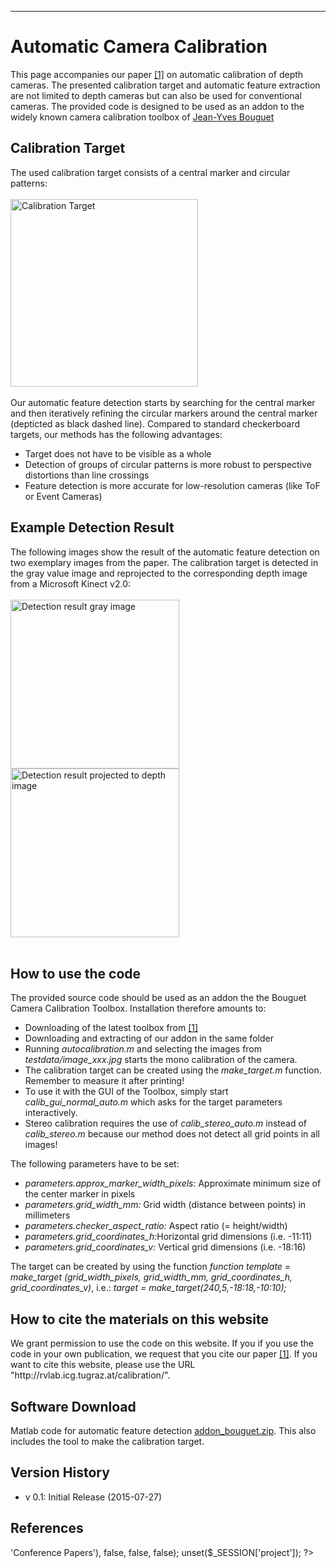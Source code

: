 
<body>
	<hr />
	<div id="page">
		<div id="content">
			<div class="post">
				<h1 class="title">Automatic Camera Calibration</h1>
				<div class="entry">
					This page accompanies our paper <a href="/documents/ferstl/bmvc15_final.pdf">[1]</a> on
					automatic calibration of depth cameras. The presented calibration
					target and automatic feature extraction are not limited to depth
					cameras but can also be used for conventional cameras. The provided
					code is designed to be used as an addon to the widely known camera
					calibration toolbox of <a
						href="http://www.vision.caltech.edu/bouguetj/calib_doc/index.html">Jean-Yves
						Bouguet</a>
				</div>
				<h2 class="title">Calibration Target</h2>
				<div class="entry">
					The used calibration target consists of a central marker and
					circular patterns:<br></br> <img alt="Calibration Target"
						src="http://rvlab.icg.tugraz.at/project_page/project_tofusion/calibration/struc_patt.png" width=300px><br></br> Our
					automatic feature detection starts by searching for the central
					marker and then iteratively refining the circular markers around
					the central marker (depticted as black dashed line). Compared to
					standard checkerboard targets, our methods has the following
					advantages:
					<ul>
						<li>Target does not have to be visible as a whole</li>
						<li>Detection of groups of circular patterns is more robust
							to perspective distortions than line crossings</li>
						<li>Feature detection is more accurate for low-resolution
							cameras (like ToF or Event Cameras)</li>
					</ul>
				</div>
				<h2 class="title">Example Detection Result</h2>
				<div class="entry">
					The following images show the result of the automatic feature
					detection on two exemplary images from the paper. The calibration
					target is detected in the gray value image and reprojected to the
					corresponding depth image from a Microsoft Kinect v2.0: <br></br> <img
						alt="Detection result gray image"
						src="http://rvlab.icg.tugraz.at/project_page/project_tofusion/calibrationcalibration/detection_rgb.jpg" height=270px> <img
						alt="Detection result projected to depth image"
						src="http://rvlab.icg.tugraz.at/project_page/project_tofusion/calibrationcalibration/projection_depth.jpg" height=270px><br></br>
				</div>
			</div>
			<div class="post">
				<h2 class="title">How to use the code</h2>
				<div class="entry">
					The provided source code should be used as an addon the the Bouguet
					Camera Calibration Toolbox. Installation therefore amounts to:
					<ul>
						<li>Downloading of the latest toolbox from <a
							href="http://www.vision.caltech.edu/bouguetj/calib_doc/index.html">[1]</a></li>
						<li>Downloading and extracting of our addon in the same folder</li>
						<li>Running <i>autocalibration.m</i> and selecting the images
							from <i>testdata/image_xxx.jpg</i> starts the mono calibration of
							the camera.
						</li>
						<li>The calibration target can be created using the <i>make_target.m</i> function. Remember to measure it after printing! </li>
						<li>To use it with the GUI of the Toolbox, simply start <i>calib_gui_normal_auto.m</i>
							which asks for the target parameters interactively.</li>
						<li>Stereo calibration requires the use of <i>calib_stereo_auto.m</i> instead of <i>calib_stereo.m</i> because our method does not detect all grid points in all images! </li>
					</ul>
					The following parameters have to be set:
					<ul>
						<li><i>parameters.approx_marker_width_pixels:</i> Approximate
							minimum size of the center marker in pixels</li>
						<li><i>parameters.grid_width_mm:</i> Grid width (distance
							between points) in millimeters</li>
						<li><i>parameters.checker_aspect_ratio:</i> Aspect ratio (=
							height/width)</li>
						<li><i>parameters.grid_coordinates_h:</i>Horizontal grid
							dimensions (i.e. -11:11)</li>
						<li><i>parameters.grid_coordinates_v:</i> Vertical grid
							dimensions (i.e. -18:16)</li>
					</ul>
					The target can be created by using the function <i>function template = make_target (grid_width_pixels, grid_width_mm, grid_coordinates_h, grid_coordinates_v)</i>, i.e.:
					<i>target = make_target(240,5,-18:18,-10:10);</i>
				</div>
			</div>
			<div class="post">
				<h2 class="title">How to cite the materials on this website</h2>
				<div class="entry">
					We grant permission to use the code on this website. If you if you
					use the code in your own publication, we request that you cite our
					paper <a href="#publications">[1]</a>. If you want to cite this
					website, please use the URL
					"http://rvlab.icg.tugraz.at/calibration/".
				</div>
			</div>
			<div class="post">
				<h2 class="title">Software Download</h2>
				<div class="entry">
					Matlab code for automatic feature detection <a
						href="calibration/addon_bouguet_0.1.zip"
						onclick="var that=this;
                                _gaq.push(['_trackEvent','Download','ZIP', this.href]);
                                setTimeout(function(){location.href=that.href;},200);
                                return false;">
						addon_bouguet.zip</a>. This also includes the tool to make the calibration target.
				</div>
			</div>
			<div class="post">
				<h2 class="title">Version History</h2>
				<div class="entry">
					<ul>
						<li> v 0.1: Initial Release (2015-07-27)
					</ul>
				</div>
			</div>
			<div class="publications" id="publications">
				<h2 class="title">References</h2>
				<?php
				$_SESSION['project']='calibration';
					require_once('../../project_page/bib/bibtex2html.php');
					bibfile2html('../../project_page/bib/bibliography_conferences.bib',array(	
														 'inproceedings' => 'Conference Papers'), false, false, false);
    				unset($_SESSION['project']);
				?>
			</div>
		</div>
	</div>
</body>
</html>
